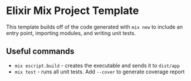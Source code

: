 # Elixir Mix Project Template 

This template builds off of the code generated with `mix new` to include an entry point, importing modules,
and writing unit tests.

## Useful commands
* `mix escript.build` - creates the executable and sends it to `dist/app`
* `mix test` - runs all unit tests. Add `--cover` to generate coverage report

